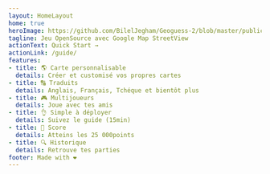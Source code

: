 ```yaml
---
layout: HomeLayout
home: true
heroImage: https://github.com/BilelJegham/Geoguess-2/blob/master/public/img/icons/android-icon-144x144.png?raw=true
tagline: Jeu OpenSource avec Google Map StreetView  
actionText: Quick Start →
actionLink: /guide/
features:
- title: 🌎 Carte personnalisable
  details: Créer et customisé vos propres cartes
- title: 🔠 Traduits
  details: Anglais, Français, Tchéque et bientôt plus
- title: 🎮 Multijoueurs
  details: Joue avec tes amis
- title: 👌 Simple à déployer
  details: Suivez le guide (15min) 
- title: 🥇 Score
  details: Atteins les 25 000points
- title: 🔍 Historique
  details: Retrouve tes parties
footer: Made with ❤️
---
```



